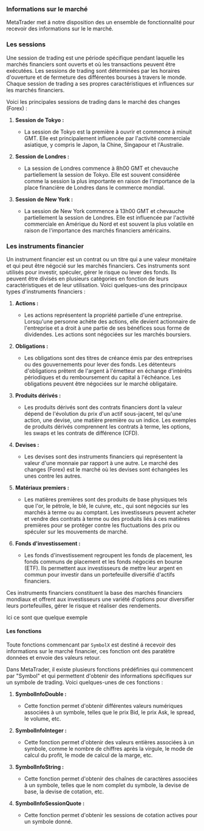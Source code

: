 ### Informations sur le marché

MetaTrader met á notre disposition des un ensemble de fonctionnalité pour recevoir des informations sur le le marché. 

### Les sessions

Une session de trading est une période spécifique pendant laquelle les marchés financiers sont ouverts et où les transactions peuvent être exécutées. Les sessions de trading sont déterminées par les horaires d'ouverture et de fermeture des différentes bourses à travers le monde. Chaque session de trading a ses propres caractéristiques et influences sur les marchés financiers.

Voici les principales sessions de trading dans le marché des changes (Forex) :

1. **Session de Tokyo :**

   - La session de Tokyo est la première à ouvrir et commence à minuit GMT. Elle est principalement influencée par l'activité commerciale asiatique, y compris le Japon, la Chine, Singapour et l'Australie.
2. **Session de Londres :**

   - La session de Londres commence à 8h00 GMT et chevauche partiellement la session de Tokyo. Elle est souvent considérée comme la session la plus importante en raison de l'importance de la place financière de Londres dans le commerce mondial.
3. **Session de New York :**

   - La session de New York commence à 13h00 GMT et chevauche partiellement la session de Londres. Elle est influencée par l'activité commerciale en Amérique du Nord et est souvent la plus volatile en raison de l'importance des marchés financiers américains.

### Les instruments financier

Un instrument financier est un contrat ou un titre qui a une valeur monétaire et qui peut être négocié sur les marchés financiers. Ces instruments sont utilisés pour investir, spéculer, gérer le risque ou lever des fonds. Ils peuvent être divisés en plusieurs catégories en fonction de leurs caractéristiques et de leur utilisation. Voici quelques-uns des principaux types d'instruments financiers :

1. **Actions :**

   - Les actions représentent la propriété partielle d'une entreprise. Lorsqu'une personne achète des actions, elle devient actionnaire de l'entreprise et a droit à une partie de ses bénéfices sous forme de dividendes. Les actions sont négociées sur les marchés boursiers.
2. **Obligations :**

   - Les obligations sont des titres de créance émis par des entreprises ou des gouvernements pour lever des fonds. Les détenteurs d'obligations prêtent de l'argent à l'émetteur en échange d'intérêts périodiques et du remboursement du capital à l'échéance. Les obligations peuvent être négociées sur le marché obligataire.
3. **Produits dérivés :**

   - Les produits dérivés sont des contrats financiers dont la valeur dépend de l'évolution du prix d'un actif sous-jacent, tel qu'une action, une devise, une matière première ou un indice. Les exemples de produits dérivés comprennent les contrats à terme, les options, les swaps et les contrats de différence (CFD).
4. **Devises :**

   - Les devises sont des instruments financiers qui représentent la valeur d'une monnaie par rapport à une autre. Le marché des changes (Forex) est le marché où les devises sont échangées les unes contre les autres.
5. **Matériaux premiers :**

   - Les matières premières sont des produits de base physiques tels que l'or, le pétrole, le blé, le cuivre, etc., qui sont négociés sur les marchés à terme ou au comptant. Les investisseurs peuvent acheter et vendre des contrats à terme ou des produits liés à ces matières premières pour se protéger contre les fluctuations des prix ou spéculer sur les mouvements de marché.
6. **Fonds d'investissement :**

   - Les fonds d'investissement regroupent les fonds de placement, les fonds communs de placement et les fonds négociés en bourse (ETF). Ils permettent aux investisseurs de mettre leur argent en commun pour investir dans un portefeuille diversifié d'actifs financiers.

Ces instruments financiers constituent la base des marchés financiers mondiaux et offrent aux investisseurs une variété d'options pour diversifier leurs portefeuilles, gérer le risque et réaliser des rendements.

Ici ce sont que quelque exemple

#### Les fonctions

Toute fonctions commencant par `SymbolX` est destiné á recevoir des informations sur le marché financier, ces fonction ont des paratètre données et envoie des valeurs retour.

Dans MetaTrader, il existe plusieurs fonctions prédéfinies qui commencent par "Symbol" et qui permettent d'obtenir des informations spécifiques sur un symbole de trading. Voici quelques-unes de ces fonctions :

1. **SymbolInfoDouble :**

   - Cette fonction permet d'obtenir différentes valeurs numériques associées à un symbole, telles que le prix Bid, le prix Ask, le spread, le volume, etc.
2. **SymbolInfoInteger :**

   - Cette fonction permet d'obtenir des valeurs entières associées à un symbole, comme le nombre de chiffres après la virgule, le mode de calcul du profit, le mode de calcul de la marge, etc.
3. **SymbolInfoString :**

   - Cette fonction permet d'obtenir des chaînes de caractères associées à un symbole, telles que le nom complet du symbole, la devise de base, la devise de cotation, etc.
4. **SymbolInfoSessionQuote :**

   - Cette fonction permet d'obtenir les sessions de cotation actives pour un symbole donné.
